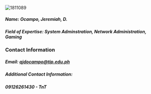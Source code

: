 ![1811089](https://user-images.githubusercontent.com/75424275/101182849-9dc0a680-3689-11eb-85df-f8353fb15041.jpg)  
##### Name: Ocampo, Jeremiah, D.  
##### Field of Expertise: System Adminstration, Network Administration, Gaming  


### Contact Information  
##### Email: qjdocampo@tip.edu.ph  
##### Additional Contact Information:  
##### 09126261430 - TnT  

